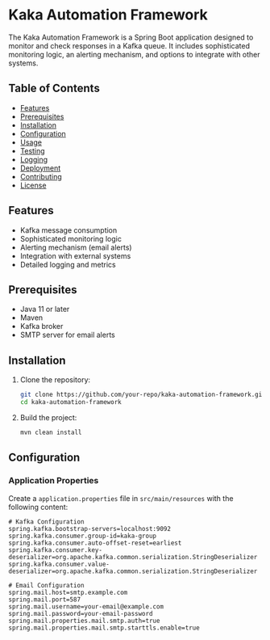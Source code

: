# Kaka Automation Framework

The Kaka Automation Framework is a Spring Boot application designed to monitor and check responses in a Kafka queue. It includes sophisticated monitoring logic, an alerting mechanism, and options to integrate with other systems.

## Table of Contents

- [Features](#features)
- [Prerequisites](#prerequisites)
- [Installation](#installation)
- [Configuration](#configuration)
- [Usage](#usage)
- [Testing](#testing)
- [Logging](#logging)
- [Deployment](#deployment)
- [Contributing](#contributing)
- [License](#license)

## Features

- Kafka message consumption
- Sophisticated monitoring logic
- Alerting mechanism (email alerts)
- Integration with external systems
- Detailed logging and metrics

## Prerequisites

- Java 11 or later
- Maven
- Kafka broker
- SMTP server for email alerts

## Installation

1. Clone the repository:
    ```sh
    git clone https://github.com/your-repo/kaka-automation-framework.git
    cd kaka-automation-framework
    ```

2. Build the project:
    ```sh
    mvn clean install
    ```

## Configuration

### Application Properties

Create a `application.properties` file in `src/main/resources` with the following content:

```properties
# Kafka Configuration
spring.kafka.bootstrap-servers=localhost:9092
spring.kafka.consumer.group-id=kaka-group
spring.kafka.consumer.auto-offset-reset=earliest
spring.kafka.consumer.key-deserializer=org.apache.kafka.common.serialization.StringDeserializer
spring.kafka.consumer.value-deserializer=org.apache.kafka.common.serialization.StringDeserializer

# Email Configuration
spring.mail.host=smtp.example.com
spring.mail.port=587
spring.mail.username=your-email@example.com
spring.mail.password=your-email-password
spring.mail.properties.mail.smtp.auth=true
spring.mail.properties.mail.smtp.starttls.enable=true